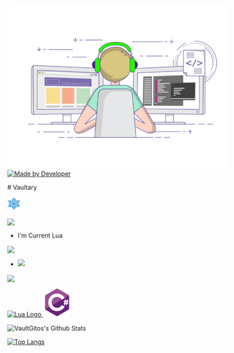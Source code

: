 
<img align="right" alt="GIF" src="https://raw.githubusercontent.com/devSouvik/devSouvik/master/gif3.gif" width="500"/>
<p align="left">
  <a title="Made by developer" href="https://forthebadge.com/images/badges/built-by-developers.svg">
    <img width="Auto" src="https://forthebadge.com/images/badges/built-by-developers.svg" alt="Made by Developer">
  </a>
</p>
# Vaultary
<p align="left">
  <a title="Christmas 2020" href="https://raw.githubusercontent.com/acervenky/animated-github-badges/master/assets/acbadge.gif">
    <img width="30" src="https://raw.githubusercontent.com/acervenky/animated-github-badges/master/assets/acbadge.gif" alt="Christmas">
  </a>
</p>


<img align="center" src="https://github.com/saviomartin/saviomartin/blob/master/assets/about.png?raw=true"/>

- I'm Current Lua

<img align="center" src="https://github.com/saviomartin/saviomartin/blob/master/assets/connect.png?raw=true"/>

- <a href="https://www.instagram.com/teen_developer/"><img src="https://img.shields.io/badge/Discord-Vaultary%230001-Black"/></a>

<img align="center" src="https://github.com/saviomartin/saviomartin/blob/master/assets/skills.png?raw=true">

<p align="left">
  <a title="Lua" href="https://www.lua.org/pil/1.html">
    <img width="65" src="https://github.com/file-icons/icons/blob/master/svg/Lua.svg" alt="Lua Logo">
  </a>
  <a title="C#" href="https://www.w3schools.com/cs/default.asp">
    <img width="65" src="https://github.com/devicons/devicon/blob/master/icons/csharp/csharp-original.svg" alt="Csharp Logo">
  </a>
</p>

<img align="center" src="https://github-readme-stats.vercel.app/api?username=VaultGitos&include_all_commits=true&count_private=true&show_icons=true&line_height=20&title_color=7A7ADB&icon_color=2234AE&text_color=D3D3D3&bg_color=0,000000,130F40" alt="VaultGitos's Github Stats">

</br>

[![Top Langs](https://github-readme-stats.vercel.app/api/top-langs/?username=VaultGitos&layout=compact&text_color=daf7dc&bg_color=151515)](https://github.com/VaultGitos/github-readme-stats)
